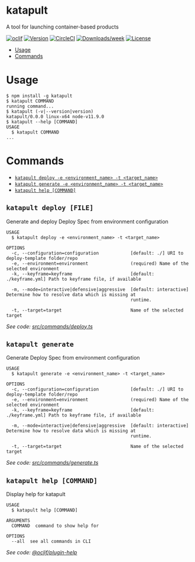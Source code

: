 katapult
========

A tool for launching container-based products

[![oclif](https://img.shields.io/badge/cli-oclif-brightgreen.svg)](https://oclif.io)
[![Version](https://img.shields.io/npm/v/katapult.svg)](https://npmjs.org/package/katapult)
[![CircleCI](https://circleci.com/gh/balena-io/katapult/tree/master.svg?style=shield)](https://circleci.com/gh/balena-io/katapult/tree/master)
[![Downloads/week](https://img.shields.io/npm/dw/katapult.svg)](https://npmjs.org/package/katapult)
[![License](https://img.shields.io/npm/l/katapult.svg)](https://github.com/balena-io/katapult/blob/master/package.json)

<!-- toc -->
* [Usage](#usage)
* [Commands](#commands)
<!-- tocstop -->
# Usage
<!-- usage -->
```sh-session
$ npm install -g katapult
$ katapult COMMAND
running command...
$ katapult (-v|--version|version)
katapult/0.0.0 linux-x64 node-v11.9.0
$ katapult --help [COMMAND]
USAGE
  $ katapult COMMAND
...
```
<!-- usagestop -->
# Commands
<!-- commands -->
* [`katapult deploy -e <environment_name> -t <target_name>`](#katapult-deploy-file)
* [`katapult generate -e <environment_name> -t <target_name>`](#katapult-generate)
* [`katapult help [COMMAND]`](#katapult-help-command)

## `katapult deploy [FILE]`

Generate and deploy Deploy Spec from environment configuration

```
USAGE
  $ katapult deploy -e <environment_name> -t <target_name>

OPTIONS
  -c, --configuration=configuration            [default: ./] URI to deploy-template folder/repo
  -e, --environment=environment                (required) Name of the selected environment
  -k, --keyframe=keyframe                      [default: ./keyframe.yml] Path to keyframe file, if available

  -m, --mode=interactive|defensive|aggressive  [default: interactive] Determine how to resolve data which is missing at
                                               runtime.

  -t, --target=target                          Name of the selected target
```

_See code: [src/commands/deploy.ts](https://github.com/balena-io/katapult/blob/v0.0.0/src/commands/deploy.ts)_

## `katapult generate`

Generate Deploy Spec from environment configuration

```
USAGE
  $ katapult generate -e <environment_name> -t <target_name>

OPTIONS
  -c, --configuration=configuration            [default: ./] URI to deploy-template folder/repo
  -e, --environment=environment                (required) Name of the selected environment
  -k, --keyframe=keyframe                      [default: ./keyframe.yml] Path to keyframe file, if available

  -m, --mode=interactive|defensive|aggressive  [default: interactive] Determine how to resolve data which is missing at
                                               runtime.

  -t, --target=target                          Name of the selected target
```

_See code: [src/commands/generate.ts](https://github.com/balena-io/katapult/blob/v0.0.0/src/commands/generate.ts)_

## `katapult help [COMMAND]`

Display help for katapult

```
USAGE
  $ katapult help [COMMAND]

ARGUMENTS
  COMMAND  command to show help for

OPTIONS
  --all  see all commands in CLI
```

_See code: [@oclif/plugin-help](https://github.com/oclif/plugin-help/blob/v2.1.6/src/commands/help.ts)_
<!-- commandsstop -->

